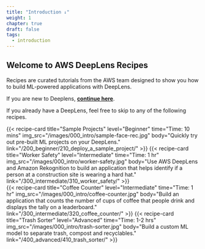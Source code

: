 ```yaml
---
title: "Introduction ↓"
weight: 1
chapter: true
draft: false
tags:
  - introduction
---
```

## Welcome to AWS DeepLens Recipes

Recipes are curated tutorials from the AWS team designed to show you how to build ML-powered applications with DeepLens.

If you are new to Deeplens, **[continue here](/000_introduction/010_what_is_deeplens/)**.



If you already have a DeepLens, feel free to skip to any of the following recipes. 

<div class="card-deck">
{{< recipe-card 
    title="Sample Projects"
    level="Beginner"
    time="Time: 10 mins"
    img_src="/images/000_intro/sample-face-rec.jpg"
    body="Quickly try out pre-built ML projects on your DeepLens."
    link="/200_beginner/210_deploy_a_sample_project/"
    >}}
{{< recipe-card 
    title="Worker Safety"
    level="Intermediate"
    time="Time: 1 hr"
    img_src="/images/000_intro/worker-safety.jpg"
    body="Use AWS DeepLens and Amazon Rekognition to build an application that helps identify if a person at a construction site is wearing a hard hat."
    link="/300_intermediate/310_worker_safety/"
    >}}
</div>
<div class="card-deck">
{{< recipe-card 
    title="Coffee Counter"
    level="Intermediate"
    time="Time: 1 hr"
    img_src="/images/000_intro/coffee-counter.jpg"
    body="Build an application that counts the number of cups of coffee that people drink and displays the tally on a leaderboard."
    link="/300_intermediate/320_coffee_counter/"
    >}}
{{< recipe-card 
    title="Trash Sorter"
    level="Advanced"
    time="Time: 1-2 hrs"
    img_src="/images/000_intro/trash-sorter.jpg"
    body="Build a custom ML model to separate trash, compost and recyclables."
    link="/400_advanced/410_trash_sorter/"
    >}}
</div>

